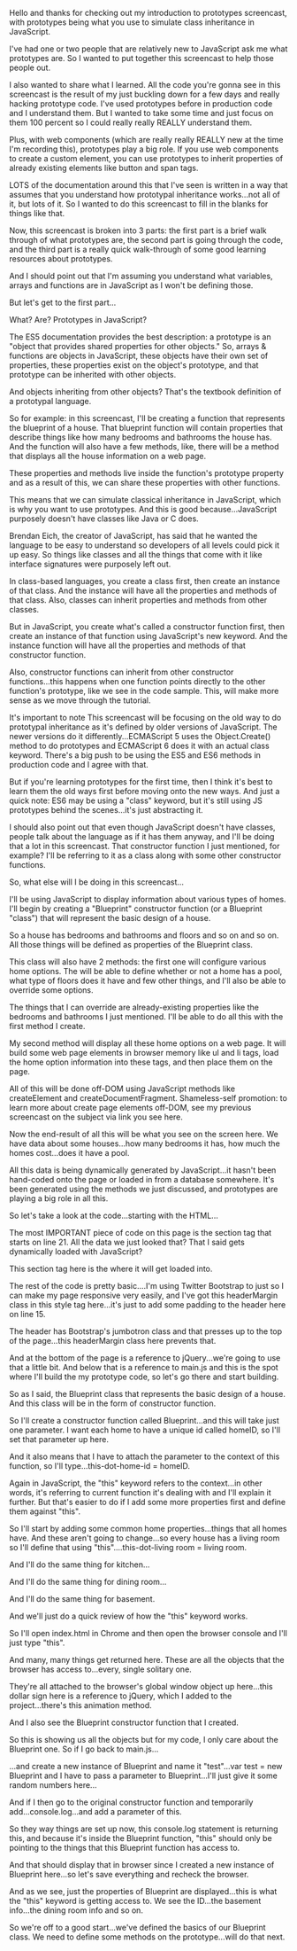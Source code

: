 Hello and thanks for checking out my introduction to prototypes screencast, with prototypes being what you use to simulate class inheritance in JavaScript.

I've had one or two people that are relatively new to JavaScript ask me what prototypes are. So I wanted to put together this screencast to help those people out.

I also wanted to share what I learned. All the code you're gonna see in this screencast is the result of my just buckling down for a few days and really hacking prototype code. I've used prototypes before in production code and I understand them. But I wanted to take some time and just focus on them 100 percent so I could really really REALLY understand them.

Plus, with web components (which are really really REALLY new at the time I'm recording this), prototypes play a big role. If you use web components to create a custom element, you can use prototypes to inherit properties of already existing elements like button and span tags.

LOTS of the documentation around this that I've seen is written in a way that assumes that you understand how prototypal inheritance works...not all of it, but lots of it. So I wanted to do this screencast to fill in the blanks for things like that.

Now, this screencast is broken into 3 parts: the first part is a brief walk through of what prototypes are, the second part is going through the code, and the third part is a really quick walk-through of some good learning resources about prototypes. 

And I should point out that I'm assuming you understand what variables, arrays and functions are in JavaScript as I won't be defining those.

But let's get to the first part...

What? Are? Prototypes in JavaScript?

The ES5 documentation provides the best description: a prototype is an "object that provides shared properties for other objects." So, arrays & functions are objects in JavaScript, these objects have their own set of properties, these properties exist on the object's prototype, and that prototype can be inherited with other objects.

And objects inheriting from other objects? That's the textbook definition of a prototypal language.

So for example: in this screencast, I'll be creating a function that represents the blueprint of a house. That blueprint function will contain properties that describe things like how many bedrooms and bathrooms the house has.  And the function will also have a few methods, like, there will be a method that displays all the house information on a web page.

These properties and methods live inside the function's prototype property and as a result of this, we can share these properties with other functions.

This means that we can simulate classical inheritance in JavaScript, which is why you want to use prototypes.  And this is good because...JavaScript purposely doesn't have classes like Java or C does.

Brendan Eich, the creator of JavaScript, has said that he wanted the language to be easy to understand so developers of all levels could pick it up easy. So things like classes and all the things that come with it like interface signatures were purposely left out.

In class-based languages, you create a class first, then create an instance of that class. And the instance will have all the properties and methods of that class. Also, classes can inherit properties and methods from other classes.

But in JavaScript, you create what's called a constructor function first, then create an instance of that function using JavaScript's new keyword. And the instance function will have all the properties and methods of that constructor function.

Also, constructor functions can inherit from other constructor functions...this happens when one function points directly to the other function's prototype, like we see in the code sample. This, will make more sense as we move through the tutorial.

It's important to note This screencast will be focusing on the old way to do prototypal inheritance as it's defined by older versions of JavaScript.  The newer versions do it differently...ECMAScript 5 uses the Object.Create() method to do prototypes and ECMAScript 6 does it with an actual class keyword. There's a big push to be using the ES5 and ES6 methods in production code and I agree with that.

But if you're learning prototypes for the first time, then I think it's best to learn them the old ways first before moving onto the new ways. And just a quick note: ES6 may be using a "class" keyword, but it's still using JS prototypes behind the scenes...it's just abstracting it.

I should also point out that even though JavaScript doesn't have classes, people talk about the language as if it has them anyway, and I'll be doing that a lot in this screencast. That constructor function I just mentioned, for example? I'll be referring to it as a class along with some other constructor functions.

So, what else will I be doing in this screencast...

I'll be using JavaScript to display information about various types of homes.  I'll begin by creating a "Blueprint" constructor function (or a Blueprint "class") that will represent the basic design of a house.

So a house has bedrooms and bathrooms and floors and so on and so on. All those things will be defined as properties of the Blueprint class.

This class will also have 2 methods: the first one will configure various home options. The will be able to define whether or not a home has a pool, what type of floors does it have and few other things, and I'll also be able to override some options. 

The things that I can override are already-existing properties like the bedrooms and bathrooms I just mentioned.  I'll be able to do all this with the first method I create.

My second method will display all these home options on a web page. It will build some web page elements in browser memory like ul and li tags, load the home option information into these tags, and then place them on the page.

All of this will be done off-DOM using JavaScript methods like createElement and createDocumentFragment. Shameless-self promotion: to learn more about create page elements off-DOM, see my previous screencast on the subject via link you see here.

Now the end-result of all this will be what you see on the screen here. We have data about some houses...how many bedrooms it has, how much the homes cost...does it have a pool.

All this data is being dynamically generated by JavaScript...it hasn't been hand-coded onto the page or loaded in from a database somewhere. It's been generated using the methods we just discussed, and prototypes are playing a big role in all this.

So let's take a look at the code...starting with the HTML...

The most IMPORTANT piece of code on this page is the section tag that starts on line 21. All the data we just looked that? That I said gets dynamically loaded with JavaScript?

This section tag here is the where it will get loaded into.

The rest of the code is pretty basic....I'm using Twitter Bootstrap to just so I can make my page responsive very easily, and I've got this headerMargin class in this style tag here...it's just to add some padding to the header here on line 15. 

The header has Bootstrap's jumbotron class and that presses up to the top of the page...this headerMargin class here prevents that.

And at the bottom of the page is a reference to jQuery...we're going to use that a little bit.  And below that is a reference to main.js and this is the spot where I'll build the my prototype code, so let's go there and start building.

So as I said, the Blueprint class that represents the basic design of a house. And this class will be in the form of constructor function.

So I'll create a constructor function called Blueprint...and this will take just one parameter.  I want each home to have a unique id called homeID, so I'll set that parameter up here.

And it also means that I have to attach the parameter to the context of this function, so I'll type...this-dot-home-id = homeID.

Again in JavaScript, the "this" keyword refers to the context...in other words, it's referring to current function it's dealing with and I'll explain it further. But that's easier to do if I add some more properties first and define them against "this".

So I'll start by adding some common home properties...things that all homes have.  And these aren't going to change...so every house has a living room so I'll define that using "this"....this-dot-living room = living room.

And I'll do the same thing for kitchen...

And I'll do the same thing for dining room...

And I'll do the same thing for basement.

And we'll just do a quick review of how the "this" keyword works.

So I'll open index.html in Chrome and then open the browser console and I'll just type "this".

And many, many things get returned here.  These are all the objects that the browser has access to...every, single solitary one.

They're all attached to the browser's global window object up here...this dollar sign here is a reference to jQuery, which I added to the project...there's this animation method.

And I also see the Blueprint constructor function that I created.

So this is showing us all the objects but for my code, I only care about the Blueprint one. So if I go back to main.js...

...and create a new instance of Blueprint and name it "test"...var test = new Blueprint and I have to pass a parameter to Blueprint...I'll just give it some random numbers here...

And if I then go to the original constructor function and temporarily add...console.log...and add a parameter of this.

So they way things are set up now, this console.log statement is returning this, and because it's inside the Blueprint function, "this" should only be pointing to the things that this Blueprint function has access to.

And that should display that in browser since I created a new instance of Blueprint here...so let's save everything and recheck the browser.

And as we see, just the properties of Blueprint are displayed...this is what the "this" keyword is getting access to. We see the ID...the basement info...the dining room info and so on.

So we're off to a good start...we've defined the basics of our Blueprint class. We need to define some methods on the prototype...will do that next.